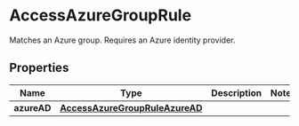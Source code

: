 

# AccessAzureGroupRule

Matches an Azure group. Requires an Azure identity provider.

## Properties

| Name | Type | Description | Notes |
|------------ | ------------- | ------------- | -------------|
|**azureAD** | [**AccessAzureGroupRuleAzureAD**](AccessAzureGroupRuleAzureAD.md) |  |  |



